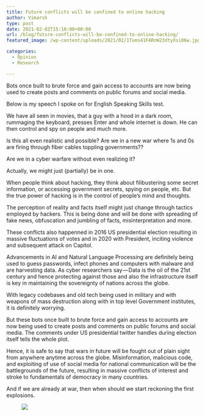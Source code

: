 ```yaml
---
title: Future conflicts will be confined to online hacking
author: Vimarsh
type: post
date: 2021-02-02T15:10:00+00:00
url: /blog/future-conflicts-will-be-confined-to-online-hacking/
featured_image: /wp-content/uploads/2021/02/1Tums41FARnW23dtyXsi86w.jpg

categories:
  - Opinion
  - Research

---
```

 

Bots once built to brute force and gain access to accounts are now being used to create posts and comments on public forums and social&nbsp;media.

Below is my speech I spoke on for English Speaking Skills&nbsp;test.

We have all seen in movies, that a guy with a hood in a dark room, rummaging the keyboard, presses Enter and whole internet is down. He can then control and spy on people and much&nbsp;more.

Is this all even realistic and possible? Are we in a new war where 1s and 0s are firing through fiber cables toppling governments??

Are we in a cyber warfare without even realizing it?

Actually, we might just (partially) be in&nbsp;one.

When people think about hacking, they think about filibustering some secret information, or accessing government secrets, spying on people, etc. But the true power of hacking is in the control of people’s mind and thoughts.

The perception of reality and facts itself might just change through tactics employed by hackers. This is being done and will be done with spreading of fake news, obfuscation and jumbling of facts, misinterpretation and&nbsp;more.

These conflicts also happenned in 2016 US presidential election resulting in massive fluctuations of votes and in 2020 with President, inciting violence and subsequent attack on&nbsp;Capitol.

Advancements in AI and Natural Language Processing are definitely being used to guess passwords, infect phones and computers with malware and are harvesting data. As cyber researchers say — Data is the oil of the 21st century and hence protecting against those and also the infrastructure itself is key in maintaining the sovereignty of nations across the&nbsp;globe.

With legacy codebases and old tech being used in military and with weapons of mass destruction along with in top level Government institutes, it is definitely worrying.

But these bots once built to brute force and gain access to accounts are now being used to create posts and comments on public forums and social media. The comments under US presidential twitter handles during election itself tells the whole&nbsp;plot.

Hence, it is safe to say that wars in future will be fought out of plain sight from anywhere anytime across the globe. Misinformation, malicious code, and exploiting of use of social media for national communication will be the battlegrounds of the future, resulting in massive conflicts of interest and stroke to fundamentals of democracy in many countries.

And if we are already at war, then when should we start reckoning the first explosions.<figure class="wp-block-image">

![][1] </figure>

 [1]: https://vimarsh.info/wp-content/uploads/2021/02/img_6022bbb90f0aa.gif